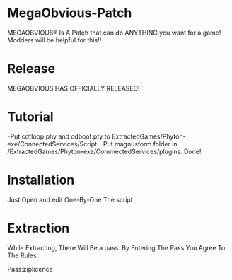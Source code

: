 # MegaObvious-Patch
MEGAOBVIOUS® Is A Patch that can do ANYTHING you want for a game! Modders will be helpful for this!!

# Release
MEGAOBVIOUS HAS OFFICIALLY RELEASED!

# Tutorial
-Put cdfloop.phy and cdboot.pty to ExtractedGames/Phyton-exe/ConnectedServices/Script.
-Put magnusform folder in /ExtractedGames/Phyton-exe/CommectedServices/plugins.
Done!

# Installation 
Just Open and edit One-By-One The script

# Extraction
While Extracting, There Will Be a pass. By Entering The Pass You Agree To The Rules.

Pass:ziplicence 

